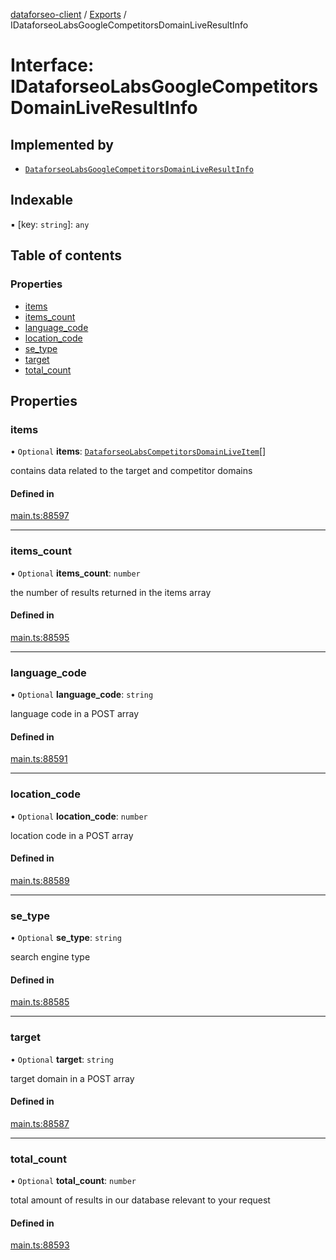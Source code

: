 [dataforseo-client](../README.md) / [Exports](../modules.md) / IDataforseoLabsGoogleCompetitorsDomainLiveResultInfo

# Interface: IDataforseoLabsGoogleCompetitorsDomainLiveResultInfo

## Implemented by

- [`DataforseoLabsGoogleCompetitorsDomainLiveResultInfo`](../classes/DataforseoLabsGoogleCompetitorsDomainLiveResultInfo.md)

## Indexable

▪ [key: `string`]: `any`

## Table of contents

### Properties

- [items](IDataforseoLabsGoogleCompetitorsDomainLiveResultInfo.md#items)
- [items\_count](IDataforseoLabsGoogleCompetitorsDomainLiveResultInfo.md#items_count)
- [language\_code](IDataforseoLabsGoogleCompetitorsDomainLiveResultInfo.md#language_code)
- [location\_code](IDataforseoLabsGoogleCompetitorsDomainLiveResultInfo.md#location_code)
- [se\_type](IDataforseoLabsGoogleCompetitorsDomainLiveResultInfo.md#se_type)
- [target](IDataforseoLabsGoogleCompetitorsDomainLiveResultInfo.md#target)
- [total\_count](IDataforseoLabsGoogleCompetitorsDomainLiveResultInfo.md#total_count)

## Properties

### items

• `Optional` **items**: [`DataforseoLabsCompetitorsDomainLiveItem`](../classes/DataforseoLabsCompetitorsDomainLiveItem.md)[]

contains data related to the target and competitor domains

#### Defined in

[main.ts:88597](https://github.com/dataforseo/TypeScriptClient/blob/7ca1aa4/main.ts#L88597)

___

### items\_count

• `Optional` **items\_count**: `number`

the number of results returned in the items array

#### Defined in

[main.ts:88595](https://github.com/dataforseo/TypeScriptClient/blob/7ca1aa4/main.ts#L88595)

___

### language\_code

• `Optional` **language\_code**: `string`

language code in a POST array

#### Defined in

[main.ts:88591](https://github.com/dataforseo/TypeScriptClient/blob/7ca1aa4/main.ts#L88591)

___

### location\_code

• `Optional` **location\_code**: `number`

location code in a POST array

#### Defined in

[main.ts:88589](https://github.com/dataforseo/TypeScriptClient/blob/7ca1aa4/main.ts#L88589)

___

### se\_type

• `Optional` **se\_type**: `string`

search engine type

#### Defined in

[main.ts:88585](https://github.com/dataforseo/TypeScriptClient/blob/7ca1aa4/main.ts#L88585)

___

### target

• `Optional` **target**: `string`

target domain in a POST array

#### Defined in

[main.ts:88587](https://github.com/dataforseo/TypeScriptClient/blob/7ca1aa4/main.ts#L88587)

___

### total\_count

• `Optional` **total\_count**: `number`

total amount of results in our database relevant to your request

#### Defined in

[main.ts:88593](https://github.com/dataforseo/TypeScriptClient/blob/7ca1aa4/main.ts#L88593)
